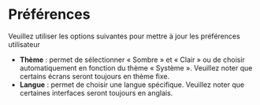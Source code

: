 # **Préférences**

Veuillez utiliser les options suivantes pour mettre à jour les préférences utilisateur
- **Thème** : permet de sélectionner « Sombre » et « Clair » ou de choisir automatiquement en fonction du thème « Système ». Veuillez noter que certains écrans seront toujours en thème fixe.
- **Langue** : permet de choisir une langue spécifique. Veuillez noter que certaines interfaces seront toujours en anglais.